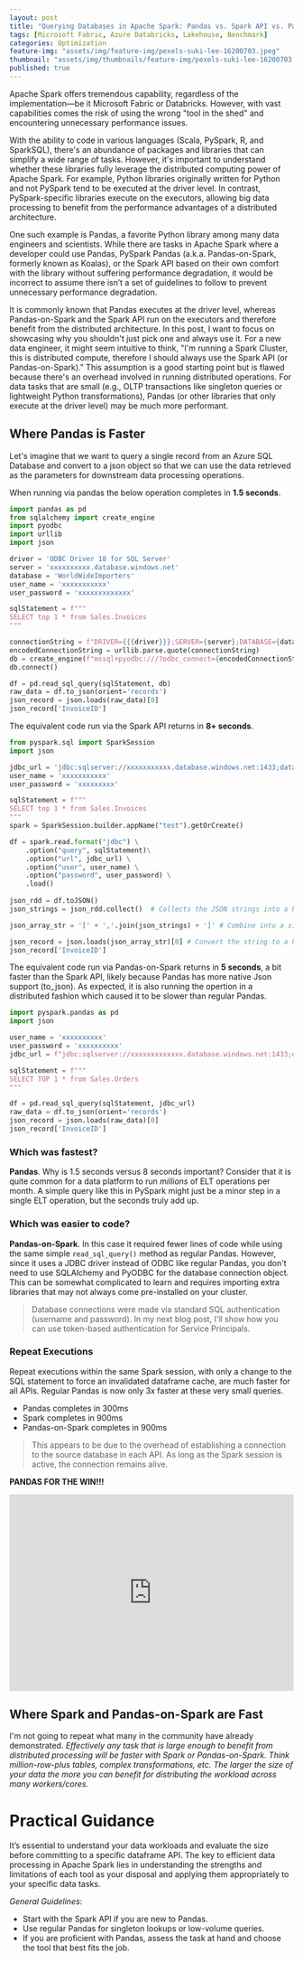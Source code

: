 ```yaml
---
layout: post
title: "Querying Databases in Apache Spark: Pandas vs. Spark API vs. Pandas-on-Spark"
tags: [Microsoft Fabric, Azure Databricks, Lakehouse, Benchmark]
categories: Optimization
feature-img: "assets/img/feature-img/pexels-suki-lee-16200703.jpeg"
thumbnail: "assets/img/thumbnails/feature-img/pexels-suki-lee-16200703.jpeg"
published: true
---
```


Apache Spark offers tremendous capability, regardless of the implementation—be it Microsoft Fabric or Databricks. However, with vast capabilities comes the risk of using the wrong "tool in the shed" and encountering unnecessary performance issues.

With the ability to code in various languages (Scala, PySpark, R, and SparkSQL), there's an abundance of packages and libraries that can simplify a wide range of tasks. However, it's important to understand whether these libraries fully leverage the distributed computing power of Apache Spark. For example, Python libraries originally written for Python and not PySpark tend to be executed at the driver level. In contrast, PySpark-specific libraries execute on the executors, allowing big data processing to benefit from the performance advantages of a distributed architecture.

One such example is Pandas, a favorite Python library among many data engineers and scientists. While there are tasks in Apache Spark where a developer could use Pandas, PySpark Pandas (a.k.a. Pandas-on-Spark, formerly known as Koalas), or the Spark API based on their own comfort with the library without suffering performance degradation, it would be incorrect to assume there isn’t a set of guidelines to follow to prevent unnecessary performance degradation.

It is commonly known that Pandas executes at the driver level, whereas Pandas-on-Spark and the Spark API run on the executors and therefore benefit from the distributed architecture. In this post, I want to focus on showcasing why you shouldn't just pick one and always use it. For a new data engineer, it might seem intuitive to think, "I'm running a Spark Cluster, this is distributed compute, therefore I should always use the Spark API (or Pandas-on-Spark)." This assumption is a good starting point but is flawed because there's an overhead involved in running distributed operations. For data tasks that are small (e.g., OLTP transactions like singleton queries or lightweight Python transformations), Pandas (or other libraries that only execute at the driver level) may be much more performant.

## Where Pandas is Faster
Let's imagine that we want to query a single record from an Azure SQL Database and convert to a json object so that we can use the data retrieved as the parameters for downstream data processing operations.

When running via pandas the below operation completes in **1.5 seconds**. 
```python
import pandas as pd
from sqlalchemy import create_engine
import pyodbc
import urllib
import json

driver = 'ODBC Driver 18 for SQL Server'
server = 'xxxxxxxxxx.database.windows.net'
database = 'WorldWideImporters'
user_name = 'xxxxxxxxxxx'
user_password = 'xxxxxxxxxxxxx'

sqlStatement = f"""
SELECT top 1 * from Sales.Invoices
"""

connectionString = f"DRIVER={{{driver}}};SERVER={server};DATABASE={database}"
encodedConnectionString = urllib.parse.quote(connectionString)
db = create_engine(f"mssql+pyodbc:///?odbc_connect={encodedConnectionString}", connect_args={'password': user_password, 'user': user_name})
db.connect()

df = pd.read_sql_query(sqlStatement, db)
raw_data = df.to_json(orient='records')
json_record = json.loads(raw_data)[0]
json_record['InvoiceID']
```

The equivalent code run via the Spark API returns in **8+ seconds**.
```python
from pyspark.sql import SparkSession
import json

jdbc_url = 'jdbc:sqlserver://xxxxxxxxxxx.database.windows.net:1433;database=WorldWideImporters;encrypt=true;trustServerCertificate=false;hostNameInCertificate=*.database.windows.net;loginTimeout=30;'
user_name = 'xxxxxxxxxxx'
user_password = 'xxxxxxxxx'

sqlStatement = f"""
SELECT top 1 * from Sales.Invoices
"""
spark = SparkSession.builder.appName("test").getOrCreate()

df = spark.read.format("jdbc") \
    .option("query", sqlStatement)\
    .option("url", jdbc_url) \
    .option("user", user_name) \
    .option("password", user_password) \
    .load()
    
json_rdd = df.toJSON()
json_strings = json_rdd.collect()  # Collects the JSON strings into a Python list

json_array_str = '[' + ','.join(json_strings) + ']' # Combine into a single JSON object (as an array)

json_record = json.loads(json_array_str)[0] # Convert the string to a Python dictionary
json_record['InvoiceID']
```

The equivalent code run via Pandas-on-Spark returns in **5 seconds**, a bit faster than the Spark API, likely because Pandas has more native Json support (to_json). As expected, it is also running the opertion in a distributed fashion which caused it to be slower than regular Pandas.
```python
import pyspark.pandas as pd
import json

user_name = 'xxxxxxxxxx'
user_password = 'xxxxxxxxxx'
jdbc_url = f"jdbc:sqlserver://xxxxxxxxxxxxx.database.windows.net:1433;database=WorldWideImporters;encrypt=true;trustServerCertificate=false;hostNameInCertificate=*.database.windows.net;loginTimeout=30;user={user_name};password={user_password}"

sqlStatement = f"""
SELECT TOP 1 * from Sales.Orders
"""

df = pd.read_sql_query(sqlStatement, jdbc_url)
raw_data = df.to_json(orient='records')
json_record = json.loads(raw_data)[0]
json_record['InvoiceID']
```
### Which was fastest?
**Pandas**. Why is 1.5 seconds versus 8 seconds important? Consider that it is quite common for a data platform to run _millions_ of ELT operations per month. A simple query like this in PySpark might just be a minor step in a single ELT operation, but the seconds truly add up.

### Which was easier to code?
**Pandas-on-Spark**. In this case it required fewer lines of code while using the same simple `read_sql_query()` method as regular Pandas. However, since it uses a JDBC driver instead of ODBC like regular Pandas, you don't need to use SQLAlchemy and PyODBC for the database connection object. This can be somewhat complicated to learn and requires importing extra libraries that may not always come pre-installed on your cluster.

> Database connections were made via standard SQL authentication (username and password). In my next blog post, I'll show how you can use token-based authentication for Service Principals.

### Repeat Executions
Repeat executions within the same Spark session, with only a change to the SQL statement to force an invalidated dataframe cache, are much faster for all APIs. Regular Pandas is now only 3x faster at these very small queries.
- Pandas completes in 300ms
- Spark completes in 900ms
- Pandas-on-Spark completes in 900ms

>This appears to be due to the overhead of establishing a connection to the source database in each API. As long as the Spark session is active, the connection remains alive.

**PANDAS FOR THE WIN!!!**
<div style="width:100%;height:0;padding-bottom:69%;position:relative;"><iframe src="https://giphy.com/embed/EPcvhM28ER9XW" width="100%" height="100%" style="position:absolute" frameBorder="0" class="giphy-embed" allowFullScreen></iframe></div><p><a href="https://giphy.com/gifs/panda-angry-breaking-EPcvhM28ER9XW"></a></p>

## Where Spark and Pandas-on-Spark are Fast
I'm not going to repeat what many in the community have already demonstrated. _Effectively any task that is large enough to benefit from distributed processing will be faster with Spark or Pandas-on-Spark. Think million-row-plus tables, complex transformations, etc. The larger the size of your data the more you can benefit for distributing the workload across many workers/cores._

# Practical Guidance
It’s essential to understand your data workloads and evaluate the size before committing to a specific dataframe API. The key to efficient data processing in Apache Spark lies in understanding the strengths and limitations of each tool as your disposal and applying them appropriately to your specific data tasks.

_General Guidelines_:
- Start with the Spark API if you are new to Pandas.
- Use regular Pandas for singleton lookups or low-volume queries.
- If you are proficient with Pandas, assess the task at hand and choose the tool that best fits the job.
